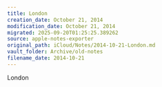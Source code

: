 ```yaml
---
title: London
creation_date: October 21, 2014
modification_date: October 21, 2014
migrated: 2025-09-20T01:25:25.389262
source: apple-notes-exporter
original_path: iCloud/Notes/2014-10-21-London.md
vault_folder: Archive/old-notes
filename_date: 2014-10-21
---
```



London

